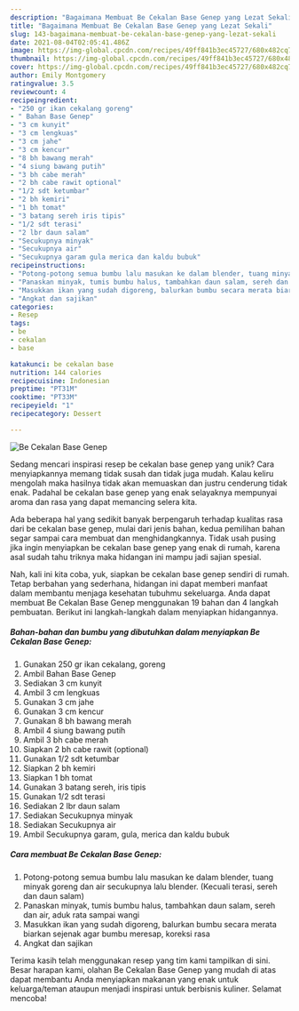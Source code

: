 ```yaml
---
description: "Bagaimana Membuat Be Cekalan Base Genep yang Lezat Sekali"
title: "Bagaimana Membuat Be Cekalan Base Genep yang Lezat Sekali"
slug: 143-bagaimana-membuat-be-cekalan-base-genep-yang-lezat-sekali
date: 2021-08-04T02:05:41.486Z
image: https://img-global.cpcdn.com/recipes/49ff841b3ec45727/680x482cq70/be-cekalan-base-genep-foto-resep-utama.jpg
thumbnail: https://img-global.cpcdn.com/recipes/49ff841b3ec45727/680x482cq70/be-cekalan-base-genep-foto-resep-utama.jpg
cover: https://img-global.cpcdn.com/recipes/49ff841b3ec45727/680x482cq70/be-cekalan-base-genep-foto-resep-utama.jpg
author: Emily Montgomery
ratingvalue: 3.5
reviewcount: 4
recipeingredient:
- "250 gr ikan cekalang goreng"
- " Bahan Base Genep"
- "3 cm kunyit"
- "3 cm lengkuas"
- "3 cm jahe"
- "3 cm kencur"
- "8 bh bawang merah"
- "4 siung bawang putih"
- "3 bh cabe merah"
- "2 bh cabe rawit optional"
- "1/2 sdt ketumbar"
- "2 bh kemiri"
- "1 bh tomat"
- "3 batang sereh iris tipis"
- "1/2 sdt terasi"
- "2 lbr daun salam"
- "Secukupnya minyak"
- "Secukupnya air"
- "Secukupnya garam gula merica dan kaldu bubuk"
recipeinstructions:
- "Potong-potong semua bumbu lalu masukan ke dalam blender, tuang minyak goreng dan air secukupnya lalu blender. (Kecuali terasi, sereh dan daun salam)"
- "Panaskan minyak, tumis bumbu halus, tambahkan daun salam, sereh dan air, aduk rata sampai wangi"
- "Masukkan ikan yang sudah digoreng, balurkan bumbu secara merata biarkan sejenak agar bumbu meresap, koreksi rasa"
- "Angkat dan sajikan"
categories:
- Resep
tags:
- be
- cekalan
- base

katakunci: be cekalan base 
nutrition: 144 calories
recipecuisine: Indonesian
preptime: "PT31M"
cooktime: "PT33M"
recipeyield: "1"
recipecategory: Dessert

---
```



![Be Cekalan Base Genep](https://img-global.cpcdn.com/recipes/49ff841b3ec45727/680x482cq70/be-cekalan-base-genep-foto-resep-utama.jpg)

Sedang mencari inspirasi resep be cekalan base genep yang unik? Cara menyiapkannya memang tidak susah dan tidak juga mudah. Kalau keliru mengolah maka hasilnya tidak akan memuaskan dan justru cenderung tidak enak. Padahal be cekalan base genep yang enak selayaknya mempunyai aroma dan rasa yang dapat memancing selera kita.



Ada beberapa hal yang sedikit banyak berpengaruh terhadap kualitas rasa dari be cekalan base genep, mulai dari jenis bahan, kedua pemilihan bahan segar sampai cara membuat dan menghidangkannya. Tidak usah pusing jika ingin menyiapkan be cekalan base genep yang enak di rumah, karena asal sudah tahu triknya maka hidangan ini mampu jadi sajian spesial.


Nah, kali ini kita coba, yuk, siapkan be cekalan base genep sendiri di rumah. Tetap berbahan yang sederhana, hidangan ini dapat memberi manfaat dalam membantu menjaga kesehatan tubuhmu sekeluarga. Anda dapat membuat Be Cekalan Base Genep menggunakan 19 bahan dan 4 langkah pembuatan. Berikut ini langkah-langkah dalam menyiapkan hidangannya.

<!--inarticleads1-->

##### Bahan-bahan dan bumbu yang dibutuhkan dalam menyiapkan Be Cekalan Base Genep:

1. Gunakan 250 gr ikan cekalang, goreng
1. Ambil  Bahan Base Genep
1. Sediakan 3 cm kunyit
1. Ambil 3 cm lengkuas
1. Gunakan 3 cm jahe
1. Gunakan 3 cm kencur
1. Gunakan 8 bh bawang merah
1. Ambil 4 siung bawang putih
1. Ambil 3 bh cabe merah
1. Siapkan 2 bh cabe rawit (optional)
1. Gunakan 1/2 sdt ketumbar
1. Siapkan 2 bh kemiri
1. Siapkan 1 bh tomat
1. Gunakan 3 batang sereh, iris tipis
1. Gunakan 1/2 sdt terasi
1. Sediakan 2 lbr daun salam
1. Sediakan Secukupnya minyak
1. Sediakan Secukupnya air
1. Ambil Secukupnya garam, gula, merica dan kaldu bubuk




<!--inarticleads2-->

##### Cara membuat Be Cekalan Base Genep:

1. Potong-potong semua bumbu lalu masukan ke dalam blender, tuang minyak goreng dan air secukupnya lalu blender. (Kecuali terasi, sereh dan daun salam)
1. Panaskan minyak, tumis bumbu halus, tambahkan daun salam, sereh dan air, aduk rata sampai wangi
1. Masukkan ikan yang sudah digoreng, balurkan bumbu secara merata biarkan sejenak agar bumbu meresap, koreksi rasa
1. Angkat dan sajikan




Terima kasih telah menggunakan resep yang tim kami tampilkan di sini. Besar harapan kami, olahan Be Cekalan Base Genep yang mudah di atas dapat membantu Anda menyiapkan makanan yang enak untuk keluarga/teman ataupun menjadi inspirasi untuk berbisnis kuliner. Selamat mencoba!
